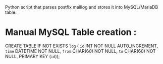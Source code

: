 Python script that parses postfix maillog and stores it into MySQL/MariaDB table.

# Manual MySQL Table creation :

CREATE TABLE IF NOT EXISTS `log` ( 
    `id` INT NOT NULL AUTO_INCREMENT,
    `time` DATETIME NOT NULL,
    `from` CHAR(60) NOT NULL,
    `to` CHAR(60) NOT NULL,
     PRIMARY KEY (`id`));

